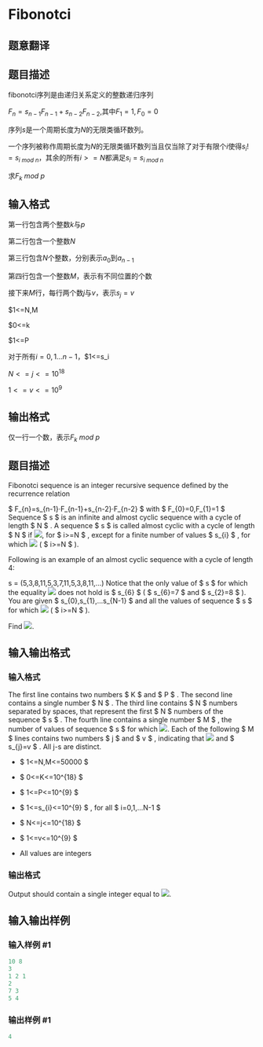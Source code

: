 # Fibonotci

## 题意翻译

## 题目描述

fibonotci序列是由递归关系定义的整数递归序列

$F_n=s_{n-1}F_{n-1}+s_{n-2}F_{n-2}$,其中$F_1=1,F_0=0$

序列$s$是一个周期长度为$N$的无限类循环数列。

一个序列被称作周期长度为$N$的无限类循环数列当且仅当除了对于有限个$i$使得$s_i!=s_{i\ mod\ n}$，其余的所有$i>=N$都满足$s_i=s_{i\ mod\ n}$

求$F_k\ mod\ p$

## 输入格式

第一行包含两个整数$k$与$p$

第二行包含一个整数$N$

第三行包含$N$个整数，分别表示$a_0$到$a_{n-1}$

第四行包含一个整数$M$，表示有不同位置的个数

接下来$M$行，每行两个数$j$与$v$，表示$s_j=v$

$1<=N,M

$0<=k

$1<=P

对于所有$i=0,1...n-1$，$1<=s_i

$N<=j<=10^{18}$

$1<=v<=10^9$

## 输出格式

仅一行一个数，表示$F_k\ mod\ p$

## 题目描述

Fibonotci sequence is an integer recursive sequence defined by the recurrence relation

$ F_{n}=s_{n-1}·F_{n-1}+s_{n-2}·F_{n-2} $ with $ F_{0}=0,F_{1}=1 $ Sequence $ s $ is an infinite and almost cyclic sequence with a cycle of length $ N $ . A sequence $ s $ is called almost cyclic with a cycle of length $ N $ if ![](https://cdn.luogu.com.cn/upload/vjudge_pic/CF575A/489fd2e5fb549725a7a9de5a934f7a838952563f.png), for $ i>=N $ , except for a finite number of values $ s_{i} $ , for which ![](https://cdn.luogu.com.cn/upload/vjudge_pic/CF575A/3f92eca313b934333be63d48e6d251e408e4922e.png) ( $ i>=N $ ).

Following is an example of an almost cyclic sequence with a cycle of length 4:

s = (5,3,8,11,5,3,7,11,5,3,8,11,…) Notice that the only value of $ s $ for which the equality ![](https://cdn.luogu.com.cn/upload/vjudge_pic/CF575A/c723ac9c89791a5b8e370fa82e33937eb7ce6a73.png) does not hold is $ s_{6} $ ( $ s_{6}=7 $ and $ s_{2}=8 $ ). You are given $ s_{0},s_{1},...s_{N-1} $ and all the values of sequence $ s $ for which ![](https://cdn.luogu.com.cn/upload/vjudge_pic/CF575A/3f92eca313b934333be63d48e6d251e408e4922e.png) ( $ i>=N $ ).

Find ![](https://cdn.luogu.com.cn/upload/vjudge_pic/CF575A/1ed5b2d60749876c1857042c6e156873ebb4e0f0.png).

## 输入输出格式

### 输入格式

The first line contains two numbers $ K $ and $ P $ . The second line contains a single number $ N $ . The third line contains $ N $ numbers separated by spaces, that represent the first $ N $ numbers of the sequence $ s $ . The fourth line contains a single number $ M $ , the number of values of sequence $ s $ for which ![](https://cdn.luogu.com.cn/upload/vjudge_pic/CF575A/3f92eca313b934333be63d48e6d251e408e4922e.png). Each of the following $ M $ lines contains two numbers $ j $ and $ v $ , indicating that ![](https://cdn.luogu.com.cn/upload/vjudge_pic/CF575A/61d61b0cd4f25e1afcd53e14ccd0e5748081a98b.png) and $ s_{j}=v $ . All j-s are distinct.

- $ 1<=N,M<=50000 $

- $ 0<=K<=10^{18} $

- $ 1<=P<=10^{9} $

- $ 1<=s_{i}<=10^{9} $ , for all $ i=0,1,...N-1 $

- $ N<=j<=10^{18} $

- $ 1<=v<=10^{9} $

- All values are integers

### 输出格式

Output should contain a single integer equal to ![](https://cdn.luogu.com.cn/upload/vjudge_pic/CF575A/1ed5b2d60749876c1857042c6e156873ebb4e0f0.png).

## 输入输出样例

### 输入样例 #1

```cpp
10 8
3
1 2 1
2
7 3
5 4

```
### 输出样例 #1

```cpp
4

```
